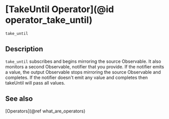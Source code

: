 # [TakeUntil Operator](@id operator_take_until)

```@docs
take_until
```

## Description

`take_until` subscribes and begins mirroring the source Observable. It also monitors a second Observable, notifier that you provide. If the notifier emits a value, the output Observable stops mirroring the source Observable and completes. If the notifier doesn't emit any value and completes then takeUntil will pass all values.

## See also

[Operators](@ref what_are_operators)

